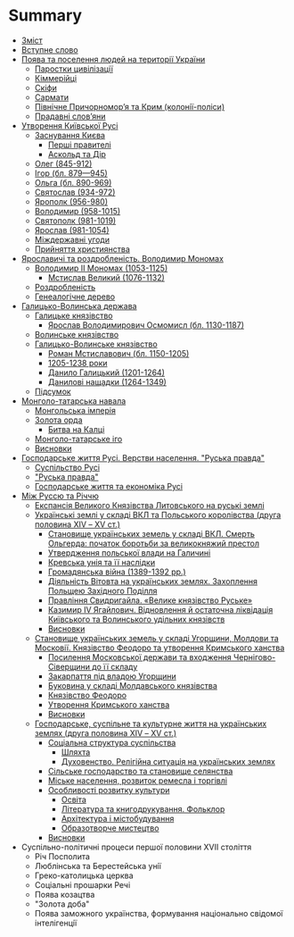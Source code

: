 # Summary

* [Зміст](README.md)
* [Вступне слово](vstup.md)
* [Поява та поселення людей на території України](1/poyava_ta_poselennya_lyudei_na_teritor_ukrani.md)
   * [Паростки цивілізації](1/parostki_tsivlzats.md)
   * [Кіммерійці](1/kimmerits.md)
   * [Скіфи](1/skfi.md)
   * [Сармати](1/sarmati.md)
   * [Пiвнiчне Причорномор’я та Крим (колонiї-полiси)](1/pivnichne_prichornomorya_ta_krim_koloni-polisi.md)
   * [Прадавні слов’яни](1/pradavn_slovyani.md)
* [Утворення Київської Русi](2/utvorennya_kivsko_rusi.md)
   * [Заснування Києва](2/zasnuvannya_kiva.md)
       * [Першi правителi](2/pershi_praviteli.md)
       * [Аскольд та Дiр](2/askold_ta_dir.md)
   * [Олег (845-912)](2/oleg_845-912.md)
   * [Iгор (бл. 879—945)](2/igor_bl_879945.md)
   * [Ольга (бл. 890-969)](2/olga_bl_890-969.md)
   * [Святослав (934-972)](2/svyatoslav_934-972.md)
   * [Ярополк (956-980)](2/yaropolk_956-980.md)
   * [Володимир (958-1015)](2/volodimir_958-1015.md)
   * [Святополк (981-1019)](2/svyatopolk_981-1019.md)
   * [Ярослав (981-1054)](2/yaroslav_981-1054.md)
   * [Мiждержавнi угоди](2/mizhderzhavni_ugodi.md)
   * [Прийняття християнства](2/priinyattya_hristiyanstva.md)
* [Ярославичi та роздробленiсть. Володимир Мономах](3/trumvrat.md)
   * [Володимир ІІ Мономах (1053-1125)](3/volodimir__monomah_1053-1125.md)
       * [Мстислав Великий (1076-1132)](3/mstislav_velikii_1076-1132.md)
   * [Роздробленість](3/rozdroblenst.md)
   * [Генеалогічне дерево](3/genealogchne_derevo.md)
* [Галицько-Волинська держава](3/vstup.md)
   * [Галицьке князівство](3/galitske_knyazvstvo.md)
       * [Ярослав Володимирович Осмомисл (бл. 1130-1187)](3/yaroslav_volodimirovich_osmomisl_1130-1187.md)
   * [Волинське князівство](3/volinske_knyazvstvo.md)
   * [Галицько-Волинське князівство](3/galitsko-volinske_knyazvstvo.md)
       * [Роман Мстиславович (бл. 1150-1205)](3/roman_mstislavovich_1150-1205.md)
       * [1205-1238 роки](3/1205-1238_roki.md)
       * [Данило Галицький (1201-1264)](3/danilo_galitskii_1201-1264.md)
       * [Данилові нащадки (1264-1349)](3/danilov_naschadki_1264-1349.md)
   * [Підсумок](3/pidsumok.md)
* [Монголо-татарська навала](6/vstup.md)
   * [Монгольська імперія](6/mongolska_mperya.md)
   * [Золота орда](6/zolota_orda.md)
       * [Битва на Калці](6/bitva_na_kalts.md)
   * [Монголо-татарське іго](6/mongolo-tatarske_go.md)
   * [Висновки](6/visnovki.md)
* [Господарське життя Русi. Верстви населення. "Руська правда"](7/poltichnii_ustri.md)
   * [Суспільство Русі](7/suspilstvo_rus.md)
   * ["Руська правда"](7/ruska_pravda.md)
   * [Господарське життя та економіка Русі](7/gospodarske_zhittya_ta_ekonomka_rus.md)
* [Між Руссю та Річчю](8/mizh_russyu_ta_richchyu.md)
   * [Експансія Великого Князівства Литовського на руські землі](8/ekspansyya_velуkogo_knyazyvstva_lуtovskogo_na_rusky_zemly.md)
   * [Українські землі у складі ВКЛ та Польського королівства (друга половина ХІV – ХV ст.)](8/ukranski_zemli_u_skladi_vkl_ta_polskogo_korolivstva.md)
       * [Становище українських земель у складі ВКЛ. Смерть Ольгерда: початок боротьби за великокняжий престол](8/stanovische_ukranskih_zemel_u_skladi_vkl_smerti_olgerda.md)
       * [Утвердження польської влади на Галичині](8/utverdzhennya_polskoi_vladi_na_galichini.md)
       * [Кревська унія та її наслідки](8/krevska_unya_ta_naslidki.md)
       * [Громадянська війна (1389-1392 рр.)](8/gromadyanska_viyna_1389-1392_rr.md)
       * [Діяльність Вітовта на українських землях. Захоплення Польщею Західного Поділля](8/dyalnst_vitovta_na_ukranskih_zemlyah_zahoplennya_podillya.md)
       * [Правління Свидригайла. «Велике князівство Руське»](8/pravlinnya_svidrigaila_velike_knyazivstvo_ruske.md)
       * [Казимир IV Ягайлович. Відновлення й остаточна ліквідація Київського та Волинського удільних князівств](8/kazimir_iv_yagailovich_vidnovlennya_i_likvidacia_knyazivstv.md)
       * [Висновки](8/visnovki.md)
   * [Становище українських земель у складі Угорщини, Молдови та Московії. Князівство Феодоро та утворення Кримського ханства](8/stanovуsche_ukrayynskуkh_zemel_u_sklady_ugorschуnу_moldovу_ta_moskovuyu_knyazyvstvo_feodoro_ta_utvorennya_krуmskogo_khanstva.md)
       * [Посилення Московської держави та входження Чернігово-Сіверщини до її складу](8/posуlennya_moskovsoy_derzhavу_ta_vkhodzhennya_chernygovo_syverschуnу_do_skladu.md)
       * [Закарпаття під владою Угорщини](8/zakarpattya_pyd_vladoyu_ugorschуnу.md)
       * [Буковина у складі Молдавського князівства](8/bukovуna_v_sklady_moldavskogo_knyazyvstva.md)
       * [Князівство Феодоро](8/knyazyvstvo_feodoro.md)
       * [Утворення Кримського ханства](8/utvorennya_krуmskogo_khanstva.md)
       * [Висновки](8/vysnovky.md)
   * [Господарське, суспільне та культурне життя на українських землях (друга половина ХІV – ХV ст.)](8/gospodarske_suspylne_ta_kulturne_zhyttua_na_ukraynskyx_zemlyach.md)
       * [Соціальна структура суспільства](8/socyalna_structura_suspylctva.md)
          * [Шляхта](8/shlyachta.md)
          * [Духовенство. Релігійна ситуація на українських землях](8/duchovenstvo_relygyuna_sytuacya_na_ukraynskych_zemlyach.md)  
       * [Сільське господарство та становище селянства](8/sylske_gospodarstvo_ta_stanovyche_selyanstva.md)
       * [Міське населення, розвиток ремесла і торгівлі](8/myske_naselennya_rozvytok_remesla_ta_torgyvly.md)
       * [Особливості розвитку культури](8/osoblyvosty_rozvytku_kultury.md)
          * [Освіта](8/osvyta.md)
          * [Література та книгодрукування. Фольклор](8/lyteratura_ta_knygodrukuvannya_folklor.md)
          * [Архітектура і містобудування](8/arhytectura_ta_mystobuduvannya.md)
          * [Образотворче мистецтво](8/obrazotvorche_mystezctvo.md)
       * [Висновки](8/vysnovku.md)
* Суспiльно-полiтичнi процеси першої половини XVII століття
   * Рiч Посполита
   * Люблiнська та Берестейська унiї
   * Греко-католицька церква
   * Соцiальнi прошарки Речi
   * Поява козацтва
   * "Золота доба"
   * Поява заможного українства, формування нацiонально свiдомої iнтелiгенцiї